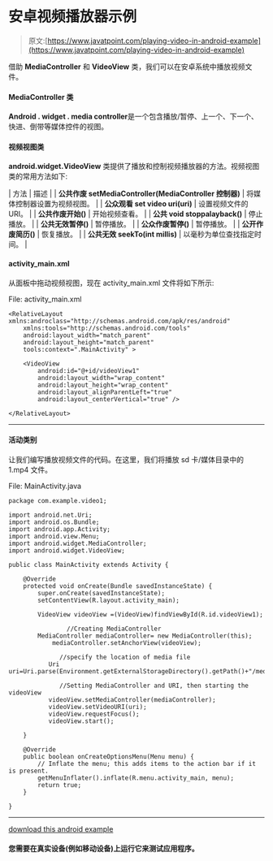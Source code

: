 # 安卓视频播放器示例

> 原文:[https://www.javatpoint.com/playing-video-in-android-example](https://www.javatpoint.com/playing-video-in-android-example)

借助 **MediaController** 和 **VideoView** 类，我们可以在安卓系统中播放视频文件。

#### MediaController 类

**Android . widget . media controller**是一个包含播放/暂停、上一个、下一个、快进、倒带等媒体控件的视图。

#### 视频视图类

**android.widget.VideoView** 类提供了播放和控制视频播放器的方法。视频视图类的常用方法如下:

| 方法 | 描述 |
| **公共作废 setMediaController(MediaController 控制器)** | 将媒体控制器设置为视频视图。 |
| **公众观看 set video uri(uri)** | 设置视频文件的 URI。 |
| **公共作废开始()** | 开始视频查看。 |
| **公共 void stoppalayback()** | 停止播放。 |
| **公共无效暂停()** | 暂停播放。 |
| **公众作废暂停()** | 暂停播放。 |
| **公开作废简历()** | 恢复播放。 |
| **公共无效 seekTo(int millis)** | 以毫秒为单位查找指定时间。 |

#### activity_main.xml

从面板中拖动视频视图，现在 activity_main.xml 文件将如下所示:

File: activity_main.xml

```
<RelativeLayout xmlns:androclass="http://schemas.android.com/apk/res/android"
    xmlns:tools="http://schemas.android.com/tools"
    android:layout_width="match_parent"
    android:layout_height="match_parent"
    tools:context=".MainActivity" >

    <VideoView
        android:id="@+id/videoView1"
        android:layout_width="wrap_content"
        android:layout_height="wrap_content"
        android:layout_alignParentLeft="true"
        android:layout_centerVertical="true" />

</RelativeLayout>

```

* * *

#### 活动类别

让我们编写播放视频文件的代码。在这里，我们将播放 sd 卡/媒体目录中的 1.mp4 文件。

File: MainActivity.java

```
package com.example.video1;

import android.net.Uri;
import android.os.Bundle;
import android.app.Activity;
import android.view.Menu;
import android.widget.MediaController;
import android.widget.VideoView;

public class MainActivity extends Activity {

	@Override
	protected void onCreate(Bundle savedInstanceState) {
		super.onCreate(savedInstanceState);
		setContentView(R.layout.activity_main);

		VideoView videoView =(VideoView)findViewById(R.id.videoView1);

                //Creating MediaController
		MediaController mediaController= new MediaController(this);
	        mediaController.setAnchorView(videoView);        

              //specify the location of media file
	       Uri uri=Uri.parse(Environment.getExternalStorageDirectory().getPath()+"/media/1.mp4");        

              //Setting MediaController and URI, then starting the videoView
	       videoView.setMediaController(mediaController);
	       videoView.setVideoURI(uri);        
	       videoView.requestFocus();
	       videoView.start();

	}

	@Override
	public boolean onCreateOptionsMenu(Menu menu) {
		// Inflate the menu; this adds items to the action bar if it is present.
		getMenuInflater().inflate(R.menu.activity_main, menu);
		return true;
	}

}

```

* * *

[download this android example](https://static.javatpoint.com/src/android/video1.zip)

#### 您需要在真实设备(例如移动设备)上运行它来测试应用程序。